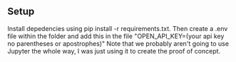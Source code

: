 ## Setup

Install depedencies using pip install -r requirements.txt. Then create a .env file within the folder and add this in the file "OPEN_API_KEY=(your api key no parentheses or apostrophes)" Note that we probably aren't going to use Jupyter the whole way, I was just using it to create the proof of concept. 
